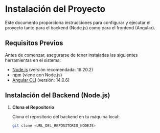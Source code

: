 # Instalación del Proyecto

Este documento proporciona instrucciones para configurar y ejecutar el proyecto tanto para el backend (Node.js) como para el frontend (Angular).

## Requisitos Previos

Antes de comenzar, asegurarse de tener instaladas las siguientes herramientas en el sistema:

- [Node.js](https://nodejs.org/) (versión recomendada: 16.20.2)
- [npm](https://www.npmjs.com/) (viene con Node.js)
- [Angular CLI](https://angular.io/cli) (versión: 14.0.6)

## Instalación del Backend (Node.js)

1. **Clona el Repositorio**

   Clona el repositorio del backend en tu máquina local:

   ```bash
   git clone <URL_DEL_REPOSITORIO_NODEJS>

